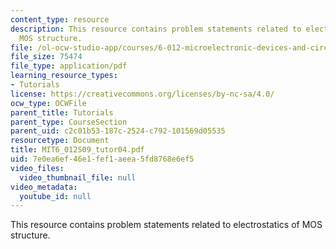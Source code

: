 ```yaml
---
content_type: resource
description: This resource contains problem statements related to electrostatics of
  MOS structure.
file: /ol-ocw-studio-app/courses/6-012-microelectronic-devices-and-circuits-spring-2009/7e0ea6ef46e1fef1aeea5fd8768e6ef5_MIT6_012S09_tutor04.pdf
file_size: 75474
file_type: application/pdf
learning_resource_types:
- Tutorials
license: https://creativecommons.org/licenses/by-nc-sa/4.0/
ocw_type: OCWFile
parent_title: Tutorials
parent_type: CourseSection
parent_uid: c2c01b53-187c-2524-c792-101569d05535
resourcetype: Document
title: MIT6_012S09_tutor04.pdf
uid: 7e0ea6ef-46e1-fef1-aeea-5fd8768e6ef5
video_files:
  video_thumbnail_file: null
video_metadata:
  youtube_id: null
---
```

This resource contains problem statements related to electrostatics of MOS structure.